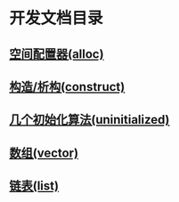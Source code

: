 # 开发文档目录
## [空间配置器(alloc)](alloc.md)
## [构造/析构(construct)](construct.md)
## [几个初始化算法(uninitialized)](uninitialized.md)
## [数组(vector)](vector.md)
## [链表(list)](list.md)